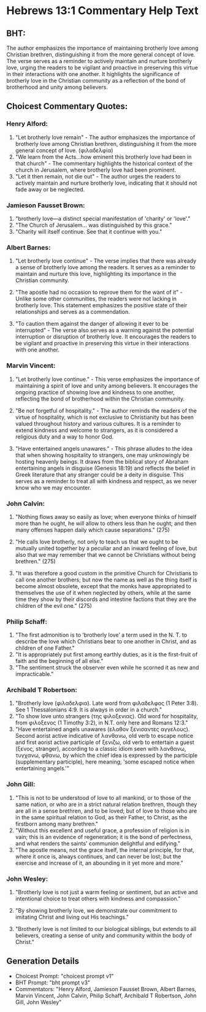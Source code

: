 # Hebrews 13:1 Commentary Help Text

## BHT:
The author emphasizes the importance of maintaining brotherly love among Christian brethren, distinguishing it from the more general concept of love. The verse serves as a reminder to actively maintain and nurture brotherly love, urging the readers to be vigilant and proactive in preserving this virtue in their interactions with one another. It highlights the significance of brotherly love in the Christian community as a reflection of the bond of brotherhood and unity among believers.

## Choicest Commentary Quotes:
### Henry Alford:
1. "Let brotherly love remain" - The author emphasizes the importance of brotherly love among Christian brethren, distinguishing it from the more general concept of love. (φιλαδελφία)
2. "We learn from the Acts...how eminent this brotherly love had been in that church" - The commentary highlights the historical context of the church in Jerusalem, where brotherly love had been prominent.
3. "Let it then remain, not die out" - The author urges the readers to actively maintain and nurture brotherly love, indicating that it should not fade away or be neglected.

### Jamieson Fausset Brown:
1. "brotherly love—a distinct special manifestation of 'charity' or 'love'." 
2. "The Church of Jerusalem... was distinguished by this grace."
3. "Charity will itself continue. See that it continue with you."

### Albert Barnes:
1. "Let brotherly love continue" - The verse implies that there was already a sense of brotherly love among the readers. It serves as a reminder to maintain and nurture this love, highlighting its importance in the Christian community.

2. "The apostle had no occasion to reprove them for the want of it" - Unlike some other communities, the readers were not lacking in brotherly love. This statement emphasizes the positive state of their relationships and serves as a commendation.

3. "To caution them against the danger of allowing it ever to be interrupted" - The verse also serves as a warning against the potential interruption or disruption of brotherly love. It encourages the readers to be vigilant and proactive in preserving this virtue in their interactions with one another.

### Marvin Vincent:
1. "Let brotherly love continue." - This verse emphasizes the importance of maintaining a spirit of love and unity among believers. It encourages the ongoing practice of showing love and kindness to one another, reflecting the bond of brotherhood within the Christian community.

2. "Be not forgetful of hospitality." - The author reminds the readers of the virtue of hospitality, which is not exclusive to Christianity but has been valued throughout history and various cultures. It is a reminder to extend kindness and welcome to strangers, as it is considered a religious duty and a way to honor God.

3. "Have entertained angels unawares." - This phrase alludes to the idea that when showing hospitality to strangers, one may unknowingly be hosting heavenly beings. It draws from the biblical story of Abraham entertaining angels in disguise (Genesis 18:19) and reflects the belief in Greek literature that any stranger could be a deity in disguise. This serves as a reminder to treat all with kindness and respect, as we never know who we may encounter.

### John Calvin:
1. "Nothing flows away so easily as love; when everyone thinks of himself more than he ought, he will allow to others less than he ought; and then many offenses happen daily which cause separations." (275)

2. "He calls love brotherly, not only to teach us that we ought to be mutually united together by a peculiar and an inward feeling of love, but also that we may remember that we cannot be Christians without being brethren." (275)

3. "It was therefore a good custom in the primitive Church for Christians to call one another brothers; but now the name as well as the thing itself is become almost obsolete, except that the monks have appropriated to themselves the use of it when neglected by others, while at the same time they show by their discords and intestine factions that they are the children of the evil one." (275)

### Philip Schaff:
1. "The first admonition is to ‘brotherly love’ a term used in the N. T. to describe the love which Christians bear to one another in Christ, and as children of one Father."
2. "It is appropriately put first among earthly duties, as it is the first-fruit of faith and the beginning of all else."
3. "The sentiment struck the observer even while he scorned it as new and impracticable."

### Archibald T Robertson:
1. "Brotherly love (φιλαδελφια). Late word from φιλαδελφος (1 Peter 3:8). See 1 Thessalonians 4:9. It is always in order in a church."
2. "To show love unto strangers (της φιλοξενιας). Old word for hospitality, from φιλοξενος (1 Timothy 3:2), in N.T. only here and Romans 12:3."
3. "Have entertained angels unawares (ελαθον ξενισαντες αγγελους). Second aorist active indicative of λανθανω, old verb to escape notice and first aorist active participle of ξενιζω, old verb to entertain a guest (ξενος, stranger), according to a classic idiom seen with λανθανω, τυγχανω, φθανω, by which the chief idea is expressed by the participle (supplementary participle), here meaning, 'some escaped notice when entertaining angels.'"

### John Gill:
1. "This is not to be understood of love to all mankind, or to those of the same nation, or who are in a strict natural relation brethren, though they are all in a sense brethren, and to be loved; but of love to those who are in the same spiritual relation to God, as their Father, to Christ, as the firstborn among many brethren."
2. "Without this excellent and useful grace, a profession of religion is in vain; this is an evidence of regeneration; it is the bond of perfectness, and what renders the saints' communion delightful and edifying."
3. "The apostle means, not the grace itself, the internal principle, for that, where it once is, always continues, and can never be lost; but the exercise and increase of it, an abounding in it yet more and more."

### John Wesley:
1. "Brotherly love is not just a warm feeling or sentiment, but an active and intentional choice to treat others with kindness and compassion." 

2. "By showing brotherly love, we demonstrate our commitment to imitating Christ and living out His teachings." 

3. "Brotherly love is not limited to our biological siblings, but extends to all believers, creating a sense of unity and community within the body of Christ."


## Generation Details
- Choicest Prompt: "choicest prompt v1"
- BHT Prompt: "bht prompt v3"
- Commentators: "Henry Alford, Jamieson Fausset Brown, Albert Barnes, Marvin Vincent, John Calvin, Philip Schaff, Archibald T Robertson, John Gill, John Wesley"
